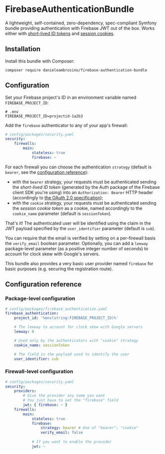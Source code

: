 # FirebaseAuthenticationBundle
A lightweight, self-contained, zero-dependency, spec-compliant Symfony bundle providing authentication with Firebase JWT out of the box. Works either with [short-lived ID tokens](https://firebase.google.com/docs/auth/admin/manage-sessions) and [session cookies](https://firebase.google.com/docs/auth/admin/manage-cookies).

## Installation
Install this bundle with Composer:
```shell
composer require danieleambrosino/firebase-authentication-bundle
```

## Configuration
Set your Firebase project's ID in an environment variable named `FIREBASE_PROJECT_ID`:

```env
# .env
FIREBASE_PROJECT_ID=projectid-1a2b3
```

Add the `firebase` authenticator to any of your app's firewall:

```yaml
# config/packages/security.yaml
security:
    firewalls:
        main:
            stateless: true
            firebase: ~
```

For each firewall you can choose the authentication `strategy` (default is `bearer`, see the [configuration reference](#configuration-reference)):
- with the `bearer` strategy, your requests must be authenticated sending the *short-lived ID token* (generated by the Auth package of the Firebase client SDK you're using) into an `Authorization: Bearer` HTTP header (accordingly to [the OAuth 2.0 specification](https://datatracker.ietf.org/doc/html/rfc6750#section-2.1));
- with the `cookie` strategy, your requests must be authenticated sending the *session cookie token* as a cookie, named accordingly to the `cookie_name` parameter (default is `sessionToken`).

That's it! The authenticated user will be identified using the claim in the JWT payload specified by the `user_identifier` parameter (default is `sub`).

You can require that the email is verified by setting on a per-firewall basis the `verify_email` boolean parameter.
Optionally, you can add a `leeway` package-level parameter (as a positive integer number of seconds) to account for clock skew with Google's servers.

This bundle also provides a very basic user provider named `firebase` for basic purposes (e.g. securing the registration route).

## Configuration reference
### Package-level configuration
```yaml
# config/packages/firebase_authentication.yaml
firebase_authentication:
    project_id: '%env(string:FIREBASE_PROJECT_ID)%'

    # The leeway to account for clock skew with Google servers
    leeway: 0

    # Used only by the authenticators with "cookie" strategy
    cookie_name: sessionToken

    # The field in the payload used to identify the user
    user_identifier: sub
```
### Firewall-level configuration
```yaml
# config/packages/security.yaml
security:
    providers:
        # Give the provider any name you want
        # You just have to set the "firebase" field
        jwt: { firebase: ~ }
    firewalls:
        main:
            stateless: true
            firebase:
                strategy: bearer # One of "bearer"; "cookie"
                verify_email: false
            
            # If you want to enable the provider
            jwt: ~
```
